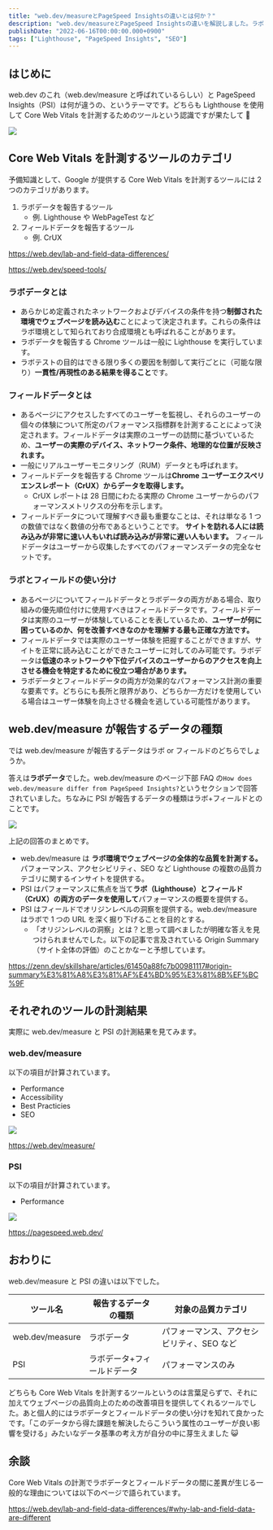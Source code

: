 ```yaml
---
title: "web.dev/measureとPageSpeed Insightsの違いとは何か？"
description: "web.dev/measureとPageSpeed Insightsの違いを解説しました。ラボデータとフィールドデータの特徴や使い分け、それぞれのツールの計測結果について記載しました。"
publishDate: "2022-06-16T00:00:00.000+0900"
tags: ["Lighthouse", "PageSpeed Insights", "SEO"]
---
```


## はじめに

web.dev のこれ（web.dev/measure と呼ばれているらしい）と PageSpeed Insights（PSI）は何が違うの、というテーマです。どちらも Lighthouse を使用して Core Web Vitals を計測するためのツールという認識ですが果たして 🤔

![](@/assets/images/post/72ea59efad2f-20220615.png)

## Core Web Vitals を計測するツールのカテゴリ

予備知識として、Google が提供する Core Web Vitals を計測するツールには 2 つのカテゴリがあります。

1. ラボデータを報告するツール
   - 例. Lighthouse や WebPageTest など
2. フィールドデータを報告するツール
   - 例. CrUX

https://web.dev/lab-and-field-data-differences/

https://web.dev/speed-tools/

### ラボデータとは

- あらかじめ定義されたネットワークおよびデバイスの条件を持つ**制御された環境でウェブページを読み込む**ことによって決定されます。これらの条件はラボ環境として知られており合成環境とも呼ばれることがあります。
- ラボデータを報告する Chrome ツールは一般に Lighthouse を実行しています。
- ラボテストの目的はできる限り多くの要因を制御して実行ごとに（可能な限り）**一貫性/再現性のある結果を得ること**です。

### フィールドデータとは

- あるページにアクセスしたすべてのユーザーを監視し、それらのユーザーの個々の体験について所定のパフォーマンス指標群を計測することによって決定されます。フィールドデータは実際のユーザーの訪問に基づいているため、**ユーザーの実際のデバイス、ネットワーク条件、地理的な位置が反映されます。**
- 一般にリアルユーザーモニタリング（RUM）データとも呼ばれます。
- フィールドデータを報告する Chrome ツールは**Chrome ユーザーエクスペリエンスレポート（CrUX）からデータを取得します。**
  - CrUX レポートは 28 日間にわたる実際の Chrome ユーザーからのパフォーマンスメトリクスの分布を示します。
- フィールドデータについて理解すべき最も重要なことは、それは単なる 1 つの数値ではなく数値の分布であるということです。 **サイトを訪れる人には読み込みが非常に速い人もいれば読み込みが非常に遅い人もいます。** フィールドデータはユーザーから収集したすべてのパフォーマンスデータの完全なセットです。

### ラボとフィールドの使い分け

- あるページについてフィールドデータとラボデータの両方がある場合、取り組みの優先順位付けに使用すべきはフィールドデータです。フィールドデータは実際のユーザーが体験していることを表しているため、**ユーザーが何に困っているのか、何を改善すべきなのかを理解する最も正確な方法です。**
- フィールドデータでは実際のユーザー体験を把握することができますが、サイトを正常に読み込むことができたユーザーに対してのみ可能です。ラボデータは**低速のネットワークや下位デバイスのユーザーからのアクセスを向上させる機会を特定するために役立つ場合があります。**
- ラボデータとフィールドデータの両方が効果的なパフォーマンス計測の重要な要素です。どちらにも長所と限界があり、どちらか一方だけを使用している場合はユーザー体験を向上させる機会を逃している可能性があります。

## web.dev/measure が報告するデータの種類

では web.dev/measure が報告するデータはラボ or フィールドのどちらでしょうか。

答えは**ラボデータ**でした。web.dev/measure のページ下部 FAQ の`How does web.dev/measure differ from PageSpeed Insights?`というセクションで回答されていました。ちなみに PSI が報告するデータの種類はラボ+フィールドとのことです。

![](@/assets/images/post/e79caf87d400-20220615.png)

上記の回答のまとめです。

- web.dev/measure は **ラボ環境でウェブページの全体的な品質を計測する。** パフォーマンス、アクセシビリティ、SEO など Lighthouse の複数の品質カテゴリに関するインサイトを提供する。
- PSI はパフォーマンスに焦点を当て**ラボ（Lighthouse）とフィールド（CrUX）の両方のデータを使用して**パフォーマンスの概要を提供する。
- PSI はフィールドでオリジンレベルの洞察を提供する。web.dev/measure はラボで 1 つの URL を深く掘り下げることを目的とする。
  - 「オリジンレベルの洞察」とは？と思って調べましたが明確な答えを見つけられませんでした。以下の記事で言及されている Origin Summary（サイト全体の評価）のことかなーと予想しています。

https://zenn.dev/skillshare/articles/61450a88fc7b00981117#origin-summary%E3%81%A8%E3%81%AF%E4%BD%95%E3%81%8B%EF%BC%9F

## それぞれのツールの計測結果

実際に web.dev/measure と PSI の計測結果を見てみます。

### web.dev/measure

以下の項目が計算されています。

- Performance
- Accessibility
- Best Practicies
- SEO

![](@/assets/images/post/5e85bb1a1e6cc5cbff2bceb29bcf21bb.png)

https://web.dev/measure/

### PSI

以下の項目が計算されています。

- Performance

![](@/assets/images/post/787427bb8b59297c7f3204bf91df81b6.png)

https://pagespeed.web.dev/

## おわりに

web.dev/measure と PSI の違いは以下でした。

| ツール名        | 報告するデータの種類        | 対象の品質カテゴリ                         |
| --------------- | --------------------------- | ------------------------------------------ |
| web.dev/measure | ラボデータ                  | パフォーマンス、アクセシビリティ、SEO など |
| PSI             | ラボデータ+フィールドデータ | パフォーマンスのみ                         |

どちらも Core Web Vitals を計測するツールというのは言葉足らずで、それに加えてウェブページの品質向上のための改善項目を提供してくれるツールでした。あと個人的にはラボデータとフィールドデータの使い分けを知れて良かったです。「このデータから得た課題を解決したらこういう属性のユーザーが良い影響を受ける」みたいなデータ基準の考え方が自分の中に芽生えました 😺

## 余談

Core Web Vitals の計測でラボデータとフィールドデータの間に差異が生じる一般的な理由については以下のページで語られています。

https://web.dev/lab-and-field-data-differences/#why-lab-and-field-data-are-different
